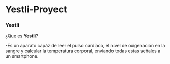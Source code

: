 # Yestli-Proyect

### Yestli

¿Que es **Yestli**?

-Es un aparato capáz de leer el pulso cardíaco, el nivel de oxigenación en la sangre y calcular la temperatura corporal, enviando todas estas señales a un smartphone.
